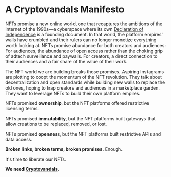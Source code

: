 # A Cryptovandals Manifesto

NFTs promise a new online world, one that recaptures the ambitions of the internet of the 1990s—a cyberspace where its own [Declaration of Independence](https://www.eff.org/cyberspace-independence) is a founding document. In that world, the platform empires' walls have crumbled and their rulers can no longer monetize everything worth looking at. NFTs promise abundance for both creators and audiences: For audiences, the abundance of open access rather than the choking grip of adtech surveillance and paywalls. For creators, a direct connection to their audiences and a fair share of the value of their work.

The NFT world we are building breaks those promises. Aspiring Instagrams are plotting to coopt the momentum of the NFT revolution. They talk about decentralization and open standards while building new walls to replace the old ones, hoping to trap creators and audiences in a marketplace garden. They want to leverage NFTs to build their own platform empires. 

NFTs promised **ownership**, but the NFT platforms offered restrictive licensing terms.

NFTs promised **immutability**, but the NFT platforms built gateways that allow creations to be replaced, removed, or lost.

NFTs promised **opennes**s, but the NFT platforms built restrictive APIs and data access.

**Broken links, broken terms, broken promises.** Enough.

It's time to liberate our NFTs.

**We need [Cryptovandals](https://cryptovandals.com).**
